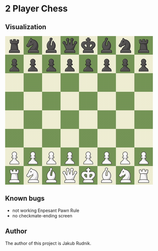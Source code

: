# 2 Player Chess


## Visualization
![](presentation.gif)


## Known bugs
- not working Enpesant Pawn Rule
- no checkmate-ending screen


## Author
The author of this project is Jakub Rudnik.